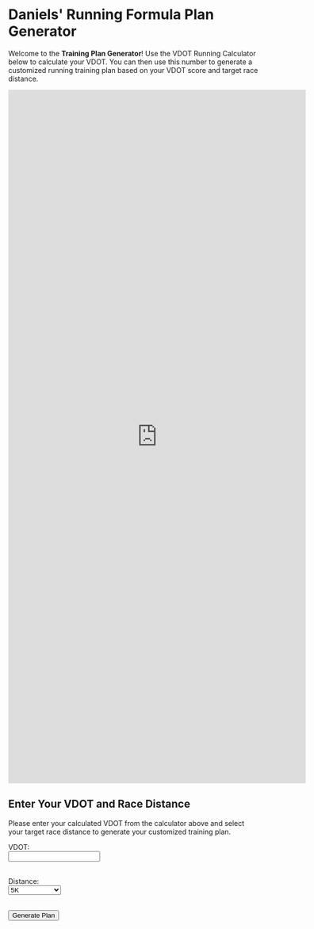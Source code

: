 # Daniels' Running Formula Plan Generator

Welcome to the **Training Plan Generator**! Use the VDOT Running Calculator below to calculate your VDOT. You can then use this number to generate a customized running training plan based on your VDOT score and target race distance.

<iframe src="https://vdoto2.com/calculator/embed" width="600" height="1400" frameborder="0" scrolling="no"></iframe>

## Enter Your VDOT and Race Distance

Please enter your calculated VDOT from the calculator above and select your target race distance to generate your customized training plan.

<form id="planForm">
  <label for="vdot">VDOT:</label><br>
  <input type="number" id="vdot" name="vdot" required><br><br>

  <label for="distance">Distance:</label><br>
  <select id="distance" name="distance">
    <option value="5K">5K</option>
    <option value="10K">10K</option>
    <option value="half-marathon">Half Marathon</option>
    <option value="marathon">Marathon</option>
  </select><br><br>

  <button type="submit">Generate Plan</button>
</form>

<div id="plan"></div>

<script src="scripts/app.js"></script>